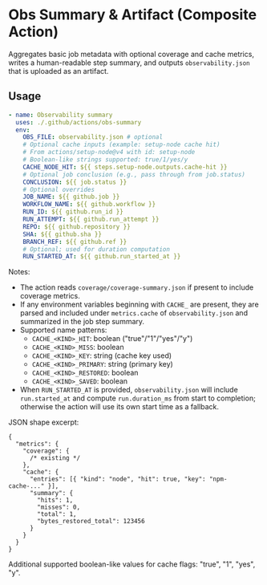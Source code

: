# Obs Summary & Artifact (Composite Action)

Aggregates basic job metadata with optional coverage and cache metrics, writes a human-readable step summary, and outputs `observability.json` that is uploaded as an artifact.

## Usage

```yaml
- name: Observability summary
  uses: ./.github/actions/obs-summary
  env:
    OBS_FILE: observability.json # optional
    # Optional cache inputs (example: setup-node cache hit)
    # From actions/setup-node@v4 with id: setup-node
    # Boolean-like strings supported: true/1/yes/y
    CACHE_NODE_HIT: ${{ steps.setup-node.outputs.cache-hit }}
    # Optional job conclusion (e.g., pass through from job.status)
    CONCLUSION: ${{ job.status }}
    # Optional overrides
    JOB_NAME: ${{ github.job }}
    WORKFLOW_NAME: ${{ github.workflow }}
    RUN_ID: ${{ github.run_id }}
    RUN_ATTEMPT: ${{ github.run_attempt }}
    REPO: ${{ github.repository }}
    SHA: ${{ github.sha }}
    BRANCH_REF: ${{ github.ref }}
    # Optional; used for duration computation
    RUN_STARTED_AT: ${{ github.run_started_at }}
```

Notes:

- The action reads `coverage/coverage-summary.json` if present to include coverage metrics.
- If any environment variables beginning with `CACHE_` are present, they are parsed and included under `metrics.cache` of `observability.json` and summarized in the job step summary.
- Supported name patterns:
  - `CACHE_<KIND>_HIT`: boolean ("true"/"1"/"yes"/"y")
  - `CACHE_<KIND>_MISS`: boolean
  - `CACHE_<KIND>_KEY`: string (cache key used)
  - `CACHE_<KIND>_PRIMARY`: string (primary key)
  - `CACHE_<KIND>_RESTORED`: boolean
  - `CACHE_<KIND>_SAVED`: boolean
- When `RUN_STARTED_AT` is provided, `observability.json` will include `run.started_at` and compute `run.duration_ms` from start to completion; otherwise the action will use its own start time as a fallback.

JSON shape excerpt:

```jsonc
{
  "metrics": {
    "coverage": {
      /* existing */
    },
    "cache": {
      "entries": [{ "kind": "node", "hit": true, "key": "npm-cache-..." }],
      "summary": {
        "hits": 1,
        "misses": 0,
        "total": 1,
        "bytes_restored_total": 123456
      }
    }
  }
}
```

Additional supported boolean-like values for cache flags: "true", "1", "yes", "y".
